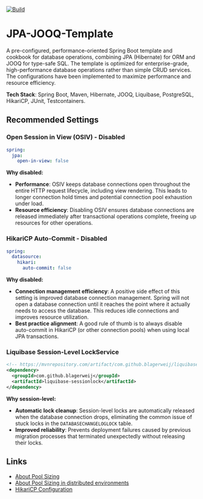 [![Build](https://github.com/OlegCheban/JPA-JOOQ-Template/actions/workflows/mvn.yml/badge.svg)](https://github.com/OlegCheban/JPA-JOOQ-Template/actions/workflows/mvn.yml)

# JPA-JOOQ-Template
A pre-configured, performance-oriented Spring Boot template and cookbook for database operations, combining JPA (Hibernate) for ORM and JOOQ for type-safe SQL. The template is optimized for enterprise-grade, high-performance database operations rather than simple CRUD services. The configurations have been implemented to maximize performance and resource efficiency.

**Tech Stack**: Spring Boot, Maven, Hibernate, JOOQ, Liquibase, PostgreSQL, HikariCP, JUnit, Testcontainers.   

## Recommended Settings

### Open Session in View (OSIV) - Disabled

```yaml
spring:
  jpa:
    open-in-view: false
```

**Why disabled:**
- **Performance**: OSIV keeps database connections open throughout the entire HTTP request lifecycle, including view rendering. This leads to longer connection hold times and potential connection pool exhaustion under load.
- **Resource efficiency**: Disabling OSIV ensures database connections are released immediately after transactional operations complete, freeing up resources for other operations.

### HikariCP Auto-Commit - Disabled

```yaml
spring:
  datasource:
    hikari:
      auto-commit: false
```

**Why disabled:**
- **Connection management efficiency**: A positive side effect of this setting is improved database connection management. Spring will not open a database connection until it reaches the point where it actually needs to access the database. This reduces idle connections and improves resource utilization. 
- **Best practice alignment**: A good rule of thumb is to always disable auto-commit in HikariCP (or other connection pools) when using local JPA transactions.

### Liquibase Session-Level LockService

```xml
<!-- https://mvnrepository.com/artifact/com.github.blagerweij/liquibase-sessionlock -->
<dependency>
  <groupId>com.github.blagerweij</groupId>
  <artifactId>liquibase-sessionlock</artifactId>
</dependency>
```

**Why session-level:**
- **Automatic lock cleanup**: Session-level locks are automatically released when the database connection drops, eliminating the common issue of stuck locks in the `DATABASECHANGELOGLOCK` table.
- **Improved reliability**: Prevents deployment failures caused by previous migration processes that terminated unexpectedly without releasing their locks.

## Links

- [About Pool Sizing](https://github.com/brettwooldridge/HikariCP/wiki/About-Pool-Sizing)
- [About Pool Sizing in distributed environments](https://github.com/brettwooldridge/HikariCP/issues/1023)
- [HikariCP Configuration](https://github.com/brettwooldridge/HikariCP#gear-configuration-knobs-baby)